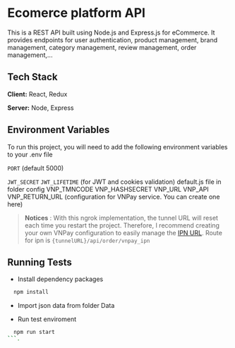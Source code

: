 
# Ecomerce platform API

This is a REST API built using Node.js and Express.js for eCommerce. It provides endpoints for user authentication, product management, brand management, category management, review management, order management,...

## Tech Stack

**Client:** React, Redux

**Server:** Node, Express

## Environment Variables

To run this project, you will need to add the following environment variables to your .env file

`PORT` (default 5000)

`JWT_SECRET`
`JWT_LIFETIME` (for JWT and cookies validation)
default.js file in folder config
VNP_TMNCODE VNP_HASHSECRET VNP_URL VNP_API VNP_RETURN_URL (configuration for VNPay service. You can create one here)
> **Notices** : With this ngrok implementation, the tunnel URL will reset each time you restart the project. Therefore, I recommend creating your own VNPay configuration to easily manage the [IPN URL](https://sandbox.vnpayment.vn/apis/docs/thanh-toan-pay/pay.html). Route for ipn is `{tunnelURL}/api/order/vnpay_ipn`


## Running Tests

- Install dependency packages

```bash
  npm install
```

- Import json data from folder Data


- Run test enviroment

```bash
  npm run start
```.
